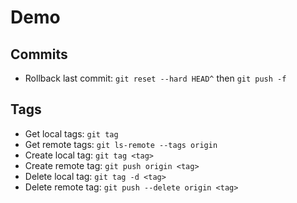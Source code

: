 # Demo

## Commits

* Rollback last commit: `git reset --hard HEAD^` then `git push -f`

## Tags

* Get local tags: `git tag`
* Get remote tags: `git ls-remote --tags origin`
* Create local tag: `git tag <tag>`
* Create remote tag: `git push origin <tag>`
* Delete local tag: `git tag -d <tag>`
* Delete remote tag: `git push --delete origin <tag>`
